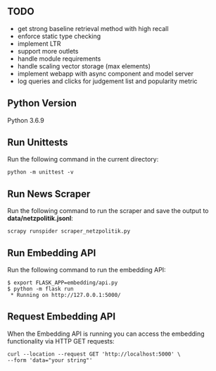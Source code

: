 ## TODO
- get strong baseline retrieval method with high recall
- enforce static type checking
- implement LTR
- support more outlets
- handle module requirements
- handle scaling vector storage (max elements)
- implement webapp with async component and model server
- log queries and clicks for judgement list and popularity metric


## Python Version

Python 3.6.9

## Run Unittests

Run the following command in the current directory:

```
python -m unittest -v
```

## Run News Scraper

Run the following command to run the scraper and save the output to **data/netzpolitik.jsonl**:

```
scrapy runspider scraper_netzpolitik.py
```

## Run Embedding API

Run the following command to run the embedding API:

```
$ export FLASK_APP=embedding/api.py
$ python -m flask run
 * Running on http://127.0.0.1:5000/
```

## Request Embedding API

When the Embedding API is running you can access the embedding functionality via HTTP GET requests:

```
curl --location --request GET 'http://localhost:5000' \
--form 'data="your string"'
```